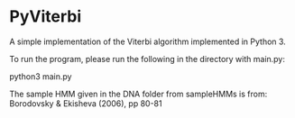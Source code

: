<h1>PyViterbi</h1>

A simple implementation of the Viterbi algorithm implemented in Python 3.


To run the program, please run the following in the directory with main.py:

python3 main.py <transition matrix file> <emission matrix file> <start probabilities file> <states file> <symbols file>



The sample HMM given in the DNA folder from sampleHMMs is from:
Borodovsky & Ekisheva (2006), pp 80-81



